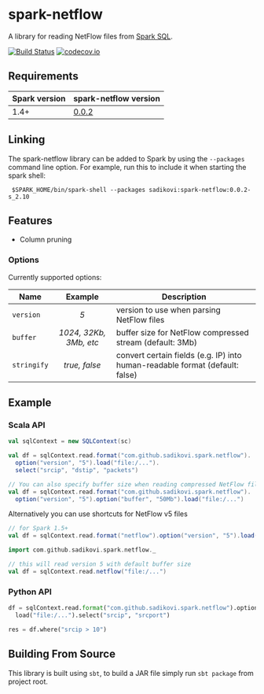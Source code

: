 # spark-netflow
A library for reading NetFlow files from [Spark SQL](http://spark.apache.org/docs/latest/sql-programming-guide.html).

[![Build Status](https://travis-ci.org/sadikovi/spark-netflow.svg?branch=master)](https://travis-ci.org/sadikovi/spark-netflow)
[![codecov.io](https://codecov.io/github/sadikovi/spark-netflow/coverage.svg?branch=master)](https://codecov.io/github/sadikovi/spark-netflow?branch=master)

## Requirements
| Spark version | spark-netflow version |
|---------------|-----------------------|
| 1.4+ | [0.0.2](http://spark-packages.org/package/sadikovi/spark-netflow) |

## Linking
The spark-netflow library can be added to Spark by using the `--packages` command line option. For
example, run this to include it when starting the spark shell:
```shell
 $SPARK_HOME/bin/spark-shell --packages sadikovi:spark-netflow:0.0.2-s_2.10
```

## Features
- Column pruning

### Options
Currently supported options:

| Name | Example | Description |
|------|:-------:|-------------|
| `version` | _5_ | version to use when parsing NetFlow files
| `buffer` | _1024, 32Kb, 3Mb, etc_ | buffer size for NetFlow compressed stream (default: 3Mb)
| `stringify` | _true, false_ | convert certain fields (e.g. IP) into human-readable format (default: false)

## Example

### Scala API
```scala
val sqlContext = new SQLContext(sc)

val df = sqlContext.read.format("com.github.sadikovi.spark.netflow").
  option("version", "5").load("file:/...").
  select("srcip", "dstip", "packets")

// You can also specify buffer size when reading compressed NetFlow files
val df = sqlContext.read.format("com.github.sadikovi.spark.netflow").
  option("version", "5").option("buffer", "50Mb").load("file:/...")
```

Alternatively you can use shortcuts for NetFlow v5 files
```scala
// for Spark 1.5+
val df = sqlContext.read.format("netflow").option("version", "5").load("file:/...")
```

```scala
import com.github.sadikovi.spark.netflow._

// this will read version 5 with default buffer size
val df = sqlContext.read.netflow("file:/...")
```

### Python API
```python
df = sqlContext.read.format("com.github.sadikovi.spark.netflow").option("version", "5").
  load("file:/...").select("srcip", "srcport")

res = df.where("srcip > 10")
```

## Building From Source
This library is built using `sbt`, to build a JAR file simply run `sbt package` from project root.
